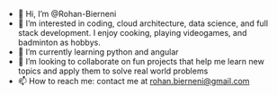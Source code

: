 - 👋 Hi, I’m @Rohan-Bierneni
- 👀 I’m interested in coding, cloud architecture, data science, and full stack development. I enjoy cooking, playing videogames, and badminton as hobbys. 
- 🌱 I’m currently learning python and angular
- 💞️ I’m looking to collaborate on fun projects that help me learn new topics and apply them to solve real world problems
- 📫 How to reach me: contact me at rohan.bierneni@gmail.com

<!---
Rohan-Bierneni/Rohan-Bierneni is a ✨ special ✨ repository because its `README.md` (this file) appears on your GitHub profile.
You can click the Preview link to take a look at your changes.
--->
